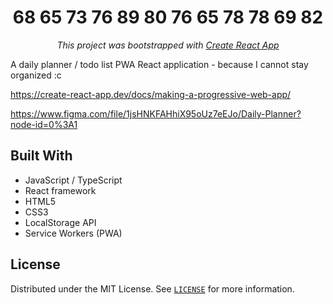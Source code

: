<h1 align="center">68 65 73 76 89  80 76 65 78 78 69 82</h1>

<p align="center">
<i>This project was bootstrapped with <a href="https://create-react-app.dev/docs/making-a-progressive-web-app/">Create React App</a></i>
</p>

A daily planner / todo list PWA React application - because I cannot stay organized :c

https://create-react-app.dev/docs/making-a-progressive-web-app/

https://www.figma.com/file/1jsHNKFAHhiX95oUz7eEJo/Daily-Planner?node-id=0%3A1

## Built With
- JavaScript / TypeScript
- React framework
- HTML5
- CSS3
- LocalStorage API
- Service Workers (PWA)

## License

Distributed under the MIT License. See [`LICENSE`](./LICENSE) for more information.
